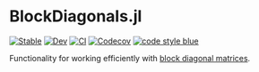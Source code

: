 # BlockDiagonals.jl

[![Stable](https://img.shields.io/badge/docs-stable-blue.svg)](https://invenia.github.io/BlockDiagonals.jl/stable)
[![Dev](https://img.shields.io/badge/docs-dev-blue.svg)](https://invenia.github.io/BlockDiagonals.jl/dev)
[![CI](https://github.com/invenia/BlockDiagonals.jl/workflows/CI/badge.svg)](https://github.com/Invenia/BlockDiagonals.jl/actions?query=workflow:CI)
[![Codecov](https://codecov.io/gh/invenia/BlockDiagonals.jl/branch/master/graph/badge.svg)](https://codecov.io/gh/invenia/BlockDiagonals.jl)
[![code style blue](https://img.shields.io/badge/code%20style-blue-4495d1.svg)](https://github.com/invenia/BlueStyle)

Functionality for working efficiently with [block diagonal matrices](https://en.wikipedia.org/wiki/Block_matrix#Block_diagonal_matrices).
